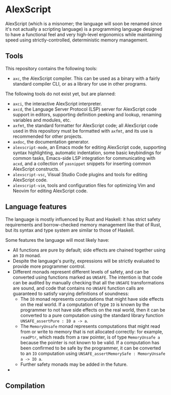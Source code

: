 <!--

Please keep this document correctly word-wrapped at 70 columns and
with no trailing whitespace or blank lines at the end! Merge requests
with modifications to this document will be not be accepted until it
is formatted correctly! ~~abb

-->

# AlexScript

AlexScript (which is a misnomer; the language will soon be renamed
since it's not actually a scripting language) is a programming
language designed to have a functional feel and very high-level
ergonomics while maintaining speed using strictly-controlled,
deterministic memory management.

## Tools

This repository contains the following tools:
- `axc`, the AlexScript compiler. This can be used as a binary with a
  fairly standard compiler CLI, or as a library for use in other
  programs.

The following tools do not exist yet, but are planned:
- `axci`, the interactive AlexScript interpreter.
- `axcd`, the Language Server Protocol (LSP) server for AlexScript
  code support in editors, supporting definition peeking and lookup,
  renaming variables and modules, etc.
- `axfmt`, the standard formatter for AlexScript code; all AlexScript
  code used in this repository must be formatted with `axfmt`, and its
  use is recommended for other projects.
- `axdoc`, the documentation generator.
- `alexscript-mode`, an Emacs mode for editing AlexScript code,
  supporting syntax highlighting, automatic indentation, some basic
  keybindings for common tasks, Emacs-side LSP integration for
  communicating with `acxd`, and a collection of `yasnippet` snippets
  for inserting common AlexScript constructs.
- `alexscript-vsc`, Visual Studio Code plugins and tools for editing
  AlexScript code.
- `alexscript-vim`, tools and configuration files for optimizing Vim
  and Neovim for editing AlexScript code.

## Language features

The language is mostly influenced by Rust and Haskell: it has strict
safety requirements and borrow-checked memory management like that of
Rust, but its syntax and type system are similar to those of Haskell.

Some features the language will most likely have:
- All functions are pure by default; side effects are chained together
  using an `IO` monad.
- Despite the language's purity, expressions will be strictly
  evaluated to provide more programmer control.
- Different monads represent different levels of safety, and can be
  converted using functions marked as `UNSAFE`. The intention is that
  code can be audited by manually checking that all the `UNSAFE`
  transformations are sound, and code that contains no `UNSAFE`
  function calls are guaranteed to satisfy varying definitions of
  soundness:
  - The `IO` monad represents computations that might have side
    effects on the real world. If a computation of type `IO` is known
    by the programmer to not have side effects on the real world, then
    it can be converted to a pure computation using the standard
    library function `UNSAFE_assertPure : IO a -> a`.
  - The `MemoryUnsafe` monad represents computations that might read
    from or write to memory that is not allocated correctly: for
    example, `readPtr`, which reads from a raw pointer, is of type
    `MemoryUnsafe a` because the pointer is not known to be valid. If
    a computation has been confirmed to be safe by the programmer, it
    can be converted to an `IO` computation using
    `UNSAFE_assertMemorySafe : MemoryUnsafe a -> IO a`.
  - Further safety monads may be added in the future.
-

## Compilation
